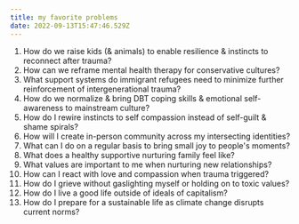 ```yaml
---
title: my favorite problems
date: 2022-09-13T15:47:46.529Z
---
```

1. How do we raise kids (& animals) to enable resilience & instincts to reconnect after trauma?
2. How can we reframe mental health therapy for conservative cultures?
3. What support systems do immigrant refugees need to minimize further reinforcement of intergenerational trauma?
4. How do we normalize & bring DBT coping skills & emotional self-awareness to mainstream culture?
5. How do I rewire instincts to self compassion instead of self-guilt & shame spirals?
6. How will I create in-person community across my intersecting identities?
7. What can I do on a regular basis to bring small joy to people's moments?
8. What does a healthy supportive nurturing family feel like?
9. What values are important to me when nurturing new relationships?
10. How can I react with love and compassion when trauma triggered?
11. How do I grieve without gaslighting myself or holding on to toxic values?
12. How do I live a good life outside of ideals of capitalism?
13. How do I prepare for a sustainable life as climate change disrupts current norms?
